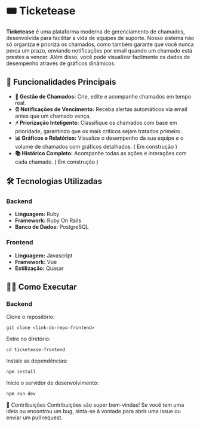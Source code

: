 # 🎟️ Ticketease

**Ticketease** é uma plataforma moderna de gerenciamento de chamados, desenvolvida para facilitar a vida de equipes de suporte. Nosso sistema não só organiza e prioriza os chamados, como também garante que você nunca perca um prazo, enviando notificações por email quando um chamado está prestes a vencer. Além disso, você pode visualizar facilmente os dados de desempenho através de gráficos dinâmicos.

## 🚀 Funcionalidades Principais

- **📑 Gestão de Chamados:** Crie, edite e acompanhe chamados em tempo real.
- **⏰ Notificações de Vencimento:** Receba alertas automáticos via email antes que um chamado vença.
- **⚡ Priorização Inteligente:** Classifique os chamados com base em prioridade, garantindo que os mais críticos sejam tratados primeiro.
- **📊 Gráficos e Relatórios:** Visualize o desempenho da sua equipe e o volume de chamados com gráficos detalhados. ( Em construção )
- **📚 Histórico Completo:** Acompanhe todas as ações e interações com cada chamado. ( Em construção )

## 🛠️ Tecnologias Utilizadas

### Backend
- **Linguagem:** Ruby
- **Framework:** Ruby On Rails
- **Banco de Dados:** PostgreSQL

### Frontend
- **Linguagem:** Javascript
- **Framework:** Vue
- **Estilização:** Quasar

## 🧑‍💻 Como Executar

### Backend

Clone o repositório:

```
git clone <link-do-repo-frontend>
```

Entre no diretório:

```
cd ticketease-frontend
```

Instale as dependências:

```
npm install
```

Inicie o servidor de desenvolvimento:

```
npm run dev
```

🤝 Contribuições
Contribuições são super bem-vindas! Se você tem uma ideia ou encontrou um bug, sinta-se à vontade para abrir uma issue ou enviar um pull request.
